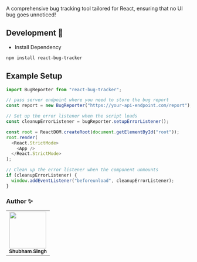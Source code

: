 A comprehensive bug tracking tool tailored for React, ensuring that no UI bug goes unnoticed!

## Development 🔧

- Install Dependency

```sh
npm install react-bug-tracker
```

## Example Setup

```javascript
import BugReporter from "react-bug-tracker";

// pass server endpoint where you need to store the bug report
const report = new BugReporter("https://your-api-endpoint.com/report");

// Set up the error listener when the script loads
const cleanupErrorListener = bugReporter.setupErrorListener();

const root = ReactDOM.createRoot(document.getElementById("root"));
root.render(
  <React.StrictMode>
    <App />
  </React.StrictMode>
);

// Clean up the error listener when the component unmounts
if (cleanupErrorListener) {
  window.addEventListener("beforeunload", cleanupErrorListener);
}
```

### Author ✨

<table>
  <tr>
    <td align="center"><a href="https://github.com/singhshubham98"><img src="https://github.com/singhshubham98/react-bug-tracker/assets/25260334/a1ce456f-81da-4b97-ba46-07d4a59b7035" width="100px;" alt=""/><br /><sub><b>Shubham Singh</b></sub></a><br /></td>
  </tr>
</table>
